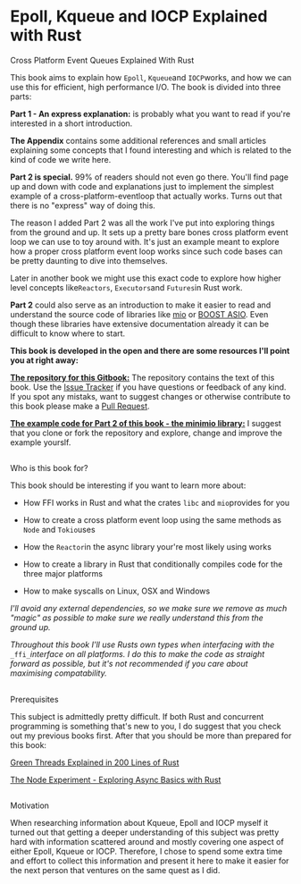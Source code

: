 
# Epoll, Kqueue and IOCP Explained with Rust

Cross Platform Event Queues Explained With Rust

This book aims to explain how `Epoll`, `Kqueue`and `IOCP`works, and how we can use this for efficient, high performance I/O. The book is divided into three parts:

**Part 1 - An express explanation:** is probably what you want to read if you're interested in a short introduction.

**The Appendix** contains some additional references and small articles explaining some concepts that I found interesting and which is related to the kind of code we write here.

**Part 2 is special.** 99% of readers should not even go there. You'll find page up and down with code and explanations just to implement the simplest example of a cross-platform-eventloop that actually works. Turns out that there is no "express" way of doing this.

The reason I added Part 2 was all the work I've put into exploring things from the ground and up. It sets up a pretty bare bones cross platform event loop we can use to toy around with. It's just an example meant to explore how a proper cross platform event loop works since such code bases can be pretty daunting to dive into themselves.

Later in another book we might use this exact code to explore how higher level concepts like`Reactors`, `Executors`and `Futures`in Rust work.

**Part 2** could also serve as an introduction to make it easier to read and understand the source code of libraries like [mio](https://github.com/tokio-rs/mio) or [BOOST ASIO](https://www.boost.org/doc/libs/1_42_0/boost/asio/). Even though these libraries have extensive documentation already it can be difficult to know where to start.

**This book is developed in the open and there are some resources I'll point you at right away:**

**​**[**The repository for this Gitbook:**](https://github.com/cfsamson/book-exploring-epoll-kqueue-iocp) The repository contains the text of this book. Use the [Issue Tracker](https://github.com/cfsamson/book-exploring-epoll-kqueue-iocp/issues) if you have questions or feedback of any kind. If you spot any mistaks, want to suggest changes or otherwise contribute to this book please make a [Pull Request](https://github.com/cfsamson/book-exploring-epoll-kqueue-iocp/pulls).

​[**The example code for Part 2 of this book - the minimio library:**](https://github.com/cfsamson/examples-minimio) I suggest that you clone or fork the repository and explore, change and improve the example yourslf.

## 

Who is this book for?[](https://cfsamsonbooks.gitbook.io/epoll-kqueue-iocp-explained/#who-is-this-book-for)

This book should be interesting if you want to learn more about:

-   How FFI works in Rust and what the crates `libc` and `mio`provides for you
    
-   How to create a cross platform event loop using the same methods as `Node` and `Tokio`uses
    
-   How the `Reactor`in the async library your're most likely using works
    
-   How to create a library in Rust that conditionally compiles code for the three major platforms
    
-   How to make syscalls on Linux, OSX and Windows
    

_I'll avoid any external dependencies, so we make sure we remove as much "magic" as possible to make sure we really understand this from the ground up._

_Throughout this book I'll use Rusts own types when interfacing with the_ `_ffi_`_interface on all platforms. I do this to make the code as straight forward as possible, but it's not recommended if you care about maximising compatability._

## 

Prerequisites[](https://cfsamsonbooks.gitbook.io/epoll-kqueue-iocp-explained/#prerequisites)

This subject is admittedly pretty difficult. If both Rust and concurrent programming is something that's new to you, I do suggest that you check out my previous books first. After that you should be more than prepared for this book:

​[Green Threads Explained in 200 Lines of Rust](https://cfsamson.gitbook.io/green-threads-explained-in-200-lines-of-rust/)​

​[The Node Experiment - Exploring Async Basics with Rust](https://cfsamson.github.io/book-exploring-async-basics/)​

## 

Motivation[](https://cfsamsonbooks.gitbook.io/epoll-kqueue-iocp-explained/#motivation)

When researching information about Kqueue, Epoll and IOCP myself it turned out that getting a deeper understanding of this subject was pretty hard with information scattered around and mostly covering one aspect of either Epoll, Kqueue or IOCP. Therefore, I chose to spend some extra time and effort to collect this information and present it here to make it easier for the next person that ventures on the same quest as I did.

[](https://cfsamsonbooks.gitbook.io/epoll-kqueue-iocp-explained/part-1-an-express-explanation)
